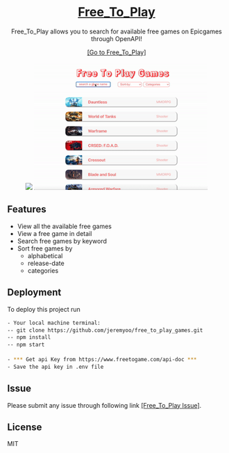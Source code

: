 <div align="center">
    <a href="https://jeremyoo.github.io/free_to_play_games/">
        <h1>Free_To_Play</h1>
    </a>

Free_To_Play allows you to search for available free games on Epicgames through OpenAPI!

[[Go to Free_To_Play]](https://jeremyoo.github.io/free_to_play_games/)


<img src = "./src/static/example_1.gif" width ="400" /> <img src = "./src/static/example_2.gif" width ="400" />

</div>


## Features
- View all the available free games
- View a free game in detail
- Search free games by keyword
- Sort free games by
    - alphabetical
    - release-date
    - categories
        
## Deployment

To deploy this project run

```bash
- Your local machine terminal:
-- git clone https://github.com/jeremyoo/free_to_play_games.git
-- npm install
-- npm start

- *** Get api Key from https://www.freetogame.com/api-doc ***
- Save the api key in .env file
```

## Issue
Please submit any issue through following link [[Free_To_Play Issue]](https://github.com/jeremyoo/free_to_play_games/issues).

## License
MIT
